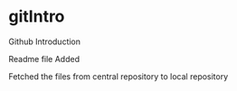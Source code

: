 # gitIntro
Github Introduction

Readme file Added

Fetched the files from central repository to local repository